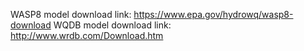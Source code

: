 WASP8 model download link: https://www.epa.gov/hydrowq/wasp8-download
WQDB model download link: http://www.wrdb.com/Download.htm
